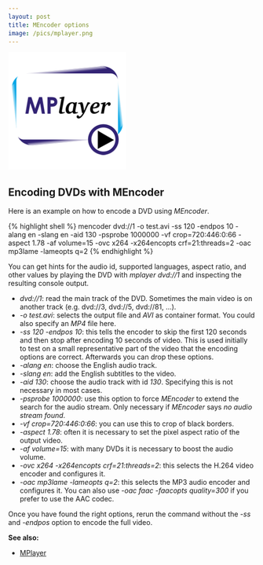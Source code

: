 ```yaml
---
layout: post
title: MEncoder options
image: /pics/mplayer.png
---
```

<span class="center"><img src="/pics/mplayer.png" width="240" alt="MPlayer and MEncoder"/></span>

<h2>Encoding DVDs with MEncoder</h2>

Here is an example on how to encode a DVD using *MEncoder*.

{% highlight shell %}
mencoder dvd://1 -o test.avi -ss 120 -endpos 10 -alang en -slang en -aid 130 -psprobe 1000000 -vf crop=720:446:0:66 -aspect 1.78 -af volume=15 -ovc x264 -x264encopts crf=21:threads=2 -oac mp3lame -lameopts q=2
{% endhighlight %}

You can get hints for the audio id, supported languages, aspect ratio, and other values by playing the DVD with *mplayer dvd://1* and inspecting the resulting console output.

* *dvd://1*: read the main track of the DVD. Sometimes the main video is on another track (e.g. dvd://3, dvd://5, dvd://81, ...).
* *-o test.avi*: selects the output file and *AVI* as container format. You could also specify an *MP4* file here.
* *-ss 120 -endpos 10*: this tells the encoder to skip the first 120 seconds and then stop after encoding 10 seconds of video. This is used initially to test on a small representative part of the video that the encoding options are correct. Afterwards you can drop these options.
* *-alang en*: choose the English audio track.
* *-slang en*: add the English subtitles to the video.
* *-aid 130*: choose the audio track with id *130*. Specifying this is not necessary in most cases.
* *-psprobe 1000000*: use this option to force *MEncoder* to extend the search for the audio stream. Only necessary if *MEncoder* says *no audio stream found*.
* *-vf crop=720:446:0:66*: you can use this to crop of black borders.
* *-aspect 1.78*: often it is necessary to set the pixel aspect ratio of the output video.
* *-af volume=15*: with many DVDs it is necessary to boost the audio volume.
* *-ovc x264 -x264encopts crf=21:threads=2*: this selects the H.264 video encoder and configures it.
* *-oac mp3lame -lameopts q=2*: this selects the MP3 audio encoder and configures it. You can also use *-oac faac -faacopts quality=300* if you prefer to use the AAC codec.

Once you have found the right options, rerun the command without the *-ss* and *-endpos* option to encode the full video.

**See also:**

* [MPlayer][mplayer]

[mplayer]: https://www.mplayerhq.hu/design7/dload.html``
